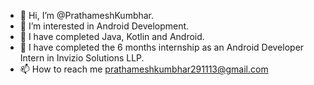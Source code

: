 - 👋 Hi, I’m @PrathameshKumbhar.
- 👀 I’m interested in Android Development.
- 🌱 I have completed Java, Kotlin and Android.
- 💞️ I have completed the 6 months internship as an Android Developer Intern in Invizio Solutions LLP.
- 📫 How to reach me prathameshkumbhar291113@gmail.com

<!---
PrathameshKumbhar291113/PrathameshKumbhar291113 is a ✨ special ✨ repository because its `README.md` (this file) appears on your GitHub profile.
You can click the Preview link to take a look at your changes.
--->
